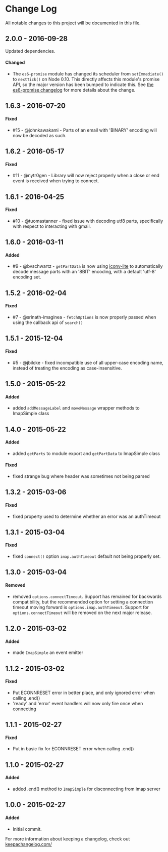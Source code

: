 # Change Log

All notable changes to this project will be documented in this file.

## 2.0.0 - 2016-09-28

Updated dependencies.

#### Changed

- The `es6-promise` module has changed its scheduler from `setImmediate()` to
`nextTick()` on Node 0.10. This directly affects this module's promise API,
so the major version has been bumped to indicate this. See
[the es6-promise changelog](https://github.com/stefanpenner/es6-promise/blob/master/CHANGELOG.md#300)
for more details about the change.

## 1.6.3 - 2016-07-20

#### Fixed

- \#15 - @johnkawakami - Parts of an email with 'BINARY' encoding will now be
    decoded as such.

## 1.6.2 - 2016-05-17

#### Fixed

- \#11 - @nytr0gen - Library will now reject properly when a close or end event
    is received when trying to connect.

## 1.6.1 - 2016-04-25

#### Fixed

- \#10 - @tuomastanner - fixed issue with decoding utf8 parts, specifically with
    respect to interacting with gmail.


## 1.6.0 - 2016-03-11

#### Added

- \#9 - @bvschwartz - `getPartData` is now using [iconv-lite][iconv-lite] to automatically
    decode message parts with an '8BIT' encoding, with a default 'utf-8' encoding set.

[iconv-lite]: https://github.com/ashtuchkin/iconv-lite

## 1.5.2 - 2016-02-04

#### Fixed

- \#7 - @srinath-imaginea - `fetchOptions` is now properly passed when using the callback
    api of `search()`

## 1.5.1 - 2015-12-04

#### Fixed

- \#5 - @jbilcke - fixed incompatible use of all upper-case encoding name, instead of treating
    the encoding as case-insensitive.

## 1.5.0 - 2015-05-22

#### Added

- added `addMessageLabel` and `moveMessage` wrapper methods to ImapSimple class

## 1.4.0 - 2015-05-22

#### Added

- added `getParts` to module export and `getPartData` to ImapSimple class

#### Fixed

- fixed strange bug where header was sometimes not being parsed

## 1.3.2 - 2015-03-06

#### Fixed

- fixed property used to determine whether an error was an authTimeout

## 1.3.1 - 2015-03-04

#### Fixed

- fixed `connect()` option `imap.authTimeout` default not being properly set.

## 1.3.0 - 2015-03-04

#### Removed

- removed `options.connectTimeout`. Support has remained for backwards
    compatibility, but the recommended option for setting a connection timeout
    moving forward is `options.imap.authTimeout`. Support for
    `options.connectTimeout` will be removed on the next major release.

## 1.2.0 - 2015-03-02

#### Added

- made `ImapSimple` an event emitter

## 1.1.2 - 2015-03-02

#### Fixed

- Put ECONNRESET error in better place, and only ignored error when calling .end()
- 'ready' and 'error' event handlers will now only fire once when connecting

## 1.1.1 - 2015-02-27

#### Fixed

- Put in basic fix for ECONNRESET error when calling .end()

## 1.1.0 - 2015-02-27

#### Added

- added .end() method to `ImapSimple` for disconnecting from imap server

## 1.0.0 - 2015-02-27

#### Added

- Initial commit.

For more information about keeping a changelog, check out [keepachangelog.com/](http://keepachangelog.com/)

